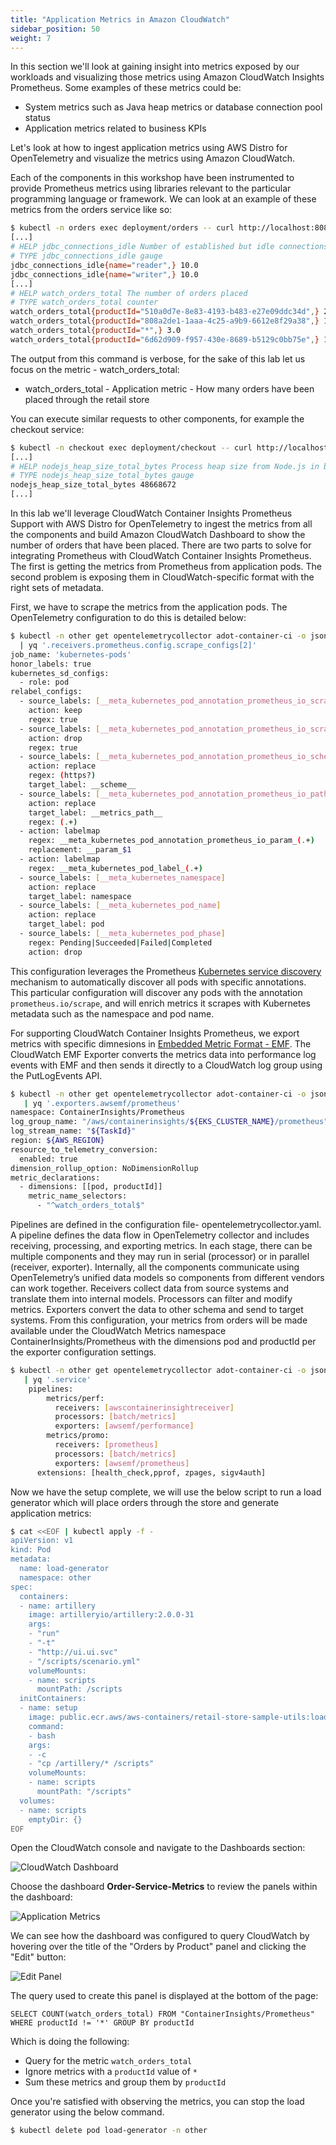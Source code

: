 ```yaml
---
title: "Application Metrics in Amazon CloudWatch"
sidebar_position: 50
weight: 7
---
```


In this section we'll look at gaining insight into metrics exposed by our workloads and visualizing those metrics using Amazon CloudWatch Insights Prometheus. Some examples of these metrics could be:

* System metrics such as Java heap metrics or database connection pool status
* Application metrics related to business KPIs

Let's look at how to ingest application metrics using AWS Distro for OpenTelemetry and visualize the metrics using Amazon CloudWatch.

Each of the components in this workshop have been instrumented to provide Prometheus metrics using libraries relevant to the particular programming language or framework. We can look at an example of these metrics from the orders service like so:

```bash
$ kubectl -n orders exec deployment/orders -- curl http://localhost:8080/actuator/prometheus
[...]
# HELP jdbc_connections_idle Number of established but idle connections.
# TYPE jdbc_connections_idle gauge
jdbc_connections_idle{name="reader",} 10.0
jdbc_connections_idle{name="writer",} 10.0
[...]
# HELP watch_orders_total The number of orders placed
# TYPE watch_orders_total counter
watch_orders_total{productId="510a0d7e-8e83-4193-b483-e27e09ddc34d",} 2.0
watch_orders_total{productId="808a2de1-1aaa-4c25-a9b9-6612e8f29a38",} 1.0
watch_orders_total{productId="*",} 3.0
watch_orders_total{productId="6d62d909-f957-430e-8689-b5129c0bb75e",} 1.0
```

The output from this command is verbose, for the sake of this lab let us focus on the metric - watch_orders_total: 
* watch_orders_total - Application metric - How many orders have been placed through the retail store

You can execute similar requests to other components, for example the checkout service:

```bash
$ kubectl -n checkout exec deployment/checkout -- curl http://localhost:8080/metrics
[...]
# HELP nodejs_heap_size_total_bytes Process heap size from Node.js in bytes.
# TYPE nodejs_heap_size_total_bytes gauge
nodejs_heap_size_total_bytes 48668672
[...]
```

In this lab we'll leverage CloudWatch Container Insights Prometheus Support with AWS Distro for OpenTelemetry to ingest the metrics from all the components and build Amazon CloudWatch Dashboard to show the number of orders that have been placed. There are two parts to solve for integrating Prometheus with CloudWatch Container Insights Prometheus. The first is getting the metrics from Prometheus from application pods. The second problem is exposing them in CloudWatch-specific format with the right sets of metadata. 

First, we have to scrape the metrics from the application pods. The OpenTelemetry configuration to do this is detailed below:

```bash
$ kubectl -n other get opentelemetrycollector adot-container-ci -o jsonpath='{.spec.config}' \
  | yq '.receivers.prometheus.config.scrape_configs[2]'
job_name: 'kubernetes-pods'
honor_labels: true
kubernetes_sd_configs:
  - role: pod
relabel_configs:
  - source_labels: [__meta_kubernetes_pod_annotation_prometheus_io_scrape]
    action: keep
    regex: true
  - source_labels: [__meta_kubernetes_pod_annotation_prometheus_io_scrape_slow]
    action: drop
    regex: true
  - source_labels: [__meta_kubernetes_pod_annotation_prometheus_io_scheme]
    action: replace
    regex: (https?)
    target_label: __scheme__
  - source_labels: [__meta_kubernetes_pod_annotation_prometheus_io_path]
    action: replace
    target_label: __metrics_path__
    regex: (.+)
  - action: labelmap
    regex: __meta_kubernetes_pod_annotation_prometheus_io_param_(.+)
    replacement: __param_$1
  - action: labelmap
    regex: __meta_kubernetes_pod_label_(.+)
  - source_labels: [__meta_kubernetes_namespace]
    action: replace
    target_label: namespace
  - source_labels: [__meta_kubernetes_pod_name]
    action: replace
    target_label: pod
  - source_labels: [__meta_kubernetes_pod_phase]
    regex: Pending|Succeeded|Failed|Completed
    action: drop
```

This configuration leverages the Prometheus [Kubernetes service discovery](https://prometheus.io/docs/prometheus/latest/configuration/configuration/#kubernetes_sd_config) mechanism to automatically discover all pods with specific annotations. This particular configuration will discover any pods with the annotation `prometheus.io/scrape`, and will enrich metrics it scrapes with Kubernetes metadata such as the namespace and pod name.

For supporting CloudWatch Container Insights Prometheus, we export metrics with specific dimnesions in [Embedded Metric Format - EMF](https://docs.aws.amazon.com/AmazonCloudWatch/latest/monitoring/CloudWatch_Embedded_Metric_Format_Specification.html). The CloudWatch EMF Exporter converts the metrics data into performance log events with EMF and then sends it directly to a CloudWatch log group using the PutLogEvents API.

```bash
$ kubectl -n other get opentelemetrycollector adot-container-ci -o jsonpath='{.spec.config}' \
   | yq '.exporters.awsemf/prometheus'
namespace: ContainerInsights/Prometheus
log_group_name: "/aws/containerinsights/${EKS_CLUSTER_NAME}/prometheus"
log_stream_name: "${TaskId}"
region: ${AWS_REGION}
resource_to_telemetry_conversion:
  enabled: true
dimension_rollup_option: NoDimensionRollup
metric_declarations:
  - dimensions: [[pod, productId]]
    metric_name_selectors:
      - "^watch_orders_total$"
```
Pipelines are defined in the configuration file- opentelemetrycollector.yaml. A pipeline defines the data flow in OpenTelemetry collector and includes receiving, processing, and exporting metrics. In each stage, there can be multiple components and they may run in serial (processor) or in parallel (receiver, exporter). Internally, all the components communicate using OpenTelemetry’s unified data models so components from different vendors can work together. Receivers collect data from source systems and translate them into internal models. Processors can filter and modify metrics. Exporters convert the data to other schema and send to target systems. From this configuration, your metrics from orders will be made available under the CloudWatch Metrics namespace ContainerInsights/Prometheus with the dimensions pod and productId per the exporter configuration settings.

```bash
$ kubectl -n other get opentelemetrycollector adot-container-ci -o jsonpath='{.spec.config}' \
   | yq '.service'
    pipelines:
        metrics/perf:
          receivers: [awscontainerinsightreceiver]
          processors: [batch/metrics]
          exporters: [awsemf/performance]
        metrics/promo:
          receivers: [prometheus]
          processors: [batch/metrics]
          exporters: [awsemf/prometheus]
      extensions: [health_check,pprof, zpages, sigv4auth]
```

Now we have the setup complete, we will use the below script to run a load generator which will place orders through the store and generate application metrics:

```bash test=false
$ cat <<EOF | kubectl apply -f -
apiVersion: v1
kind: Pod
metadata:
  name: load-generator
  namespace: other
spec:
  containers:
  - name: artillery
    image: artilleryio/artillery:2.0.0-31
    args:
    - "run"
    - "-t"
    - "http://ui.ui.svc"
    - "/scripts/scenario.yml"
    volumeMounts:
    - name: scripts
      mountPath: /scripts
  initContainers:
  - name: setup
    image: public.ecr.aws/aws-containers/retail-store-sample-utils:load-gen.0.4.0
    command:
    - bash
    args:
    - -c
    - "cp /artillery/* /scripts"
    volumeMounts:
    - name: scripts
      mountPath: "/scripts"
  volumes:
  - name: scripts
    emptyDir: {}
EOF
```

Open the CloudWatch console and navigate to the Dashboards section:

![CloudWatch Dashboard](./assets/cw-dashboard.jpg)

Choose the dashboard **Order-Service-Metrics** to review the panels within the dashboard:

![Application Metrics](./assets/dashboard-metrics.jpg)

We can see how the dashboard was configured to query CloudWatch by hovering over the title of the "Orders by Product" panel and clicking the "Edit" button:

![Edit Panel](./assets/dashboard-edit-metrics.jpg)

The query used to create this panel is displayed at the bottom of the page:

```
SELECT COUNT(watch_orders_total) FROM "ContainerInsights/Prometheus" WHERE productId != '*' GROUP BY productId
```

Which is doing the following:

* Query for the metric `watch_orders_total`
* Ignore metrics with a `productId` value of `*`
* Sum these metrics and group them by `productId`

Once you're satisfied with observing the metrics, you can stop the load generator using the below command.

```bash timeout=180 test=false
$ kubectl delete pod load-generator -n other
```